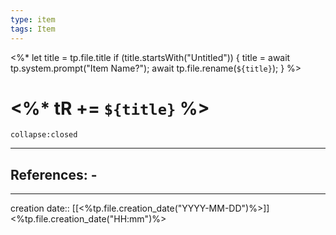 ```yaml
---
type: item
tags: Item
---
```

<%* 
	let title = tp.file.title 
	if (title.startsWith("Untitled")) { 
		title = await tp.system.prompt("Item Name?"); 
		await tp.file.rename(`${title}`); 
	} 
%>
# <%* tR += `${title}` %> 

```ad-ooc
collapse:closed
```

___ 
## References: - 
--- 
creation date:: [[<%tp.file.creation_date("YYYY-MM-DD")%>]] <%tp.file.creation_date("HH:mm")%>